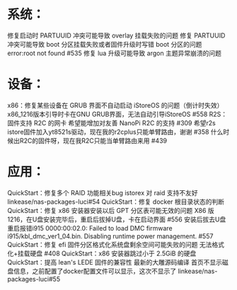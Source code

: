 # 系统：
修复启动时 PARTUUID 冲突可能导致 overlay 挂载失败的问题
修复 PARTUUID 冲突可能导致 boot 分区挂载失败或者固件升级时写错 boot 分区的问题 error:root not found #535
修复 lua 升级可能导致 argon 主题异常崩溃的问题
# 设备：
x86：修复某些设备在 GRUB 界面不自动启动 iStoreOS 的问题（倒计时失效） x86_1216版本引导时卡在GNU GRUB界面，无法自动引导iStoreOS #558
R2S：固件支持 R2C 的网卡 希望能增加对友善 NanoPi R2C 的支持 #309 希望r2s istore固件加入yt8521s驱动，现在我的r2cplus只能单臂路由，谢谢 #358 什么时候出R2C的固件呀，现在我R2C只能当单臂路由来用 #439
# 应用：
QuickStart：修复多个 RAID 功能相关bug istorex 对 raid 支持不友好 linkease/nas-packages-luci#54
QuickStart：修复 docker 根目录状态的判断
QuickStart：修复 x86 安装器安装以后 GPT 分区表可能无效的问题 X86 版 1216，在U盘安装完毕后，重启后拔掉U盘，卡在启动界面 #556 安装后拔去U盘重启报错i915 0000:00:02.0: Failed to load DMC firmware i915/kbl_dmc_ver1_04.bin. Disabling runtime power management. #557
QuickStart：修复 efi 固件分区格式化系统盘剩余空间可能失败的问题 无法格式化+挂载硬盘 #408
QuickStart：x86 安装器跳过小于 2.5GiB 的硬盘
QuickStart：提高 lean's LEDE 固件的兼容性 最新的大雕源码编译 首页不显示磁盘信息，之前配置了docker配置文件可以显示，这次不显示了 linkease/nas-packages-luci#55